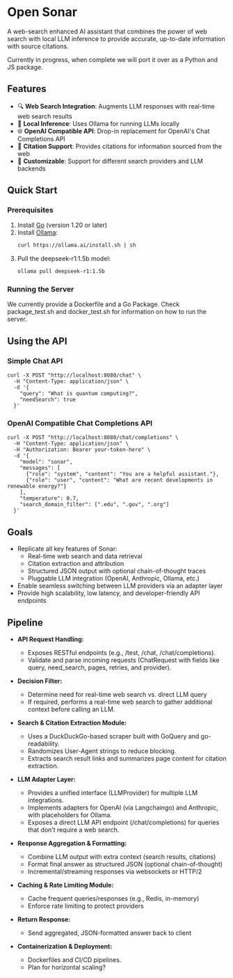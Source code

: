 # Open Sonar

A web-search enhanced AI assistant that combines the power of web search with local LLM inference to provide accurate, up-to-date information with source citations.

Currently in progress, when complete we will port it over as a Python and JS package.

## Features

- 🔍 **Web Search Integration**: Augments LLM responses with real-time web search results
- 🧠 **Local Inference**: Uses Ollama for running LLMs locally
- 🌐 **OpenAI Compatible API**: Drop-in replacement for OpenAI's Chat Completions API
- 📑 **Citation Support**: Provides citations for information sourced from the web
- 🔧 **Customizable**: Support for different search providers and LLM backends

## Quick Start

### Prerequisites

1. Install [Go](https://golang.org/doc/install) (version 1.20 or later)
2. Install [Ollama](https://ollama.ai/):
   ```bash
   curl https://ollama.ai/install.sh | sh
   ```
3. Pull the deepseek-r1:1.5b model:
   ```bash
   ollama pull deepseek-r1:1.5b
   ```

### Running the Server

We currently provide a Dockerfile and a Go Package.
Check package_test.sh and docker_test.sh for information on how to run the server.

## Using the API
### Simple Chat API
```
curl -X POST "http://localhost:8080/chat" \
  -H "Content-Type: application/json" \
  -d '{
    "query": "What is quantum computing?",
    "needSearch": true
  }'
```

### OpenAI Compatible Chat Completions API
```
curl -X POST "http://localhost:8080/chat/completions" \
  -H "Content-Type: application/json" \
  -H "Authorization: Bearer your-token-here" \
  -d '{
    "model": "sonar",
    "messages": [
      {"role": "system", "content": "You are a helpful assistant."},
      {"role": "user", "content": "What are recent developments in renewable energy?"}
    ],
    "temperature": 0.7,
    "search_domain_filter": [".edu", ".gov", ".org"]
  }'
```

## Goals

- Replicate all key features of Sonar:
  - Real-time web search and data retrieval
  - Citation extraction and attribution
  - Structured JSON output with optional chain-of-thought traces
  - Pluggable LLM integration (OpenAI, Anthropic, Ollama, etc.)
- Enable seamless switching between LLM providers via an adapter layer
- Provide high scalability, low latency, and developer-friendly API endpoints

## Pipeline 

- **API Request Handling:**
  - Exposes RESTful endpoints (e.g., /test, /chat, /chat/completions).
  - Validate and parse incoming requests (ChatRequest with fields like query, need_search, pages, retries, and provider).

- **Decision Filter:**
  - Determine need for real-time web search vs. direct LLM query
  - If required, performs a real-time web search to gather additional context before calling an LLM.

- **Search & Citation Extraction Module:**
  - Uses a DuckDuckGo-based scraper built with GoQuery and go-readability.
  - Randomizes User-Agent strings to reduce blocking.
  - Extracts search result links and summarizes page content for citation extraction.

- **LLM Adapter Layer:**
  - Provides a unified interface (LLMProvider) for multiple LLM integrations.
  - Implements adapters for OpenAI (via Langchaingo) and Anthropic, with placeholders for Ollama.
  - Exposes a direct LLM API endpoint (/chat/completions) for queries that don’t require a web search.

- **Response Aggregation & Formatting:**
  - Combine LLM output with extra context (search results, citations)
  - Format final answer as structured JSON (optional chain-of-thought)
  - Incremental/streaming responses via websockets or HTTP/2

- **Caching & Rate Limiting Module:**
  - Cache frequent queries/responses (e.g., Redis, in-memory)
  - Enforce rate limiting to protect providers

- **Return Response:**
  - Send aggregated, JSON-formatted answer back to client

- **Containerization & Deployment:**
  - Dockerfiles and CI/CD pipelines.
  - Plan for horizontal scaling?